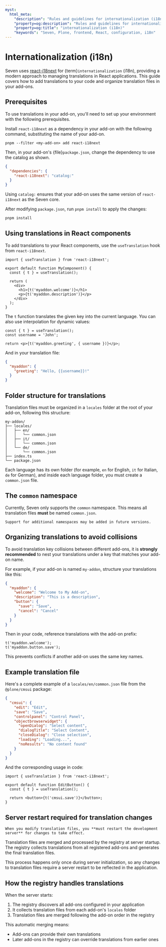 ```yaml
---
myst:
  html_meta:
    "description": "Rules and guidelines for internationalization (i18n) in Seven."
    "property=og:description": "Rules and guidelines for internationalization (i18n) in Seven."
    "property=og:title": "internationalization (i18n)"
    "keywords": "Seven, Plone, frontend, React, configuration, i18n"
---
```


# Internationalization (i18n)

Seven uses [react-i18next](https://react.i18next.com/) for {term}`internationalization` (i18n), providing a modern approach to managing translations in React applications.
This guide covers how to add translations to your code and organize translation files in your add-ons.

## Prerequisites

To use translations in your add-on, you'll need to set up your environment with the following prerequisites.

Install `react-i18next` as a dependency in your add-on with the following command, substituting the name of your add-on.

```shell
pnpm --filter <my-add-on> add react-i18next
```

Then, in your add-on's {file}`package.json`, change the dependency to use the catalog as shown.

```json
{
  "dependencies": {
    "react-i18next": "catalog:"
  }
}
```

Using `catalog:` ensures that your add-on uses the same version of `react-i18next` as the Seven core.

After modifying `package.json`, run `pnpm install` to apply the changes:

```bash
pnpm install
```

## Using translations in React components

To add translations to your React components, use the `useTranslation` hook from `react-i18next`.

```tsx
import { useTranslation } from 'react-i18next';

export default function MyComponent() {
  const { t } = useTranslation();

  return (
    <div>
      <h1>{t('myaddon.welcome')}</h1>
      <p>{t('myaddon.description')}</p>
    </div>
  );
}
```

The `t` function translates the given key into the current language.
You can also use interpolation for dynamic values:

```tsx
const { t } = useTranslation();
const username = 'John';

return <p>{t('myaddon.greeting', { username })}</p>;
```

And in your translation file:

```json
{
  "myaddon": {
    "greeting": "Hello, {{username}}!"
  }
}
```

## Folder structure for translations

Translation files must be organized in a `locales` folder at the root of your add-on, following this structure:

```text
my-addon/
├── locales/
│   ├── en/
│   │   └── common.json
│   ├── it/
│   │   └── common.json
│   └── de/
│       └── common.json
├── index.ts
└── package.json
```

Each language has its own folder (for example, `en` for English, `it` for Italian, `de` for German), and inside each language folder, you must create a `common.json` file.

## The `common` namespace

Currently, Seven only supports the `common` namespace.
This means all translation files **must** be named `common.json`.

```{note}
Support for additional namespaces may be added in future versions.
```

## Organizing translations to avoid collisions

To avoid translation key collisions between different add-ons, it is **strongly recommended** to nest your translations under a key that matches your add-on name.

For example, if your add-on is named `my-addon`, structure your translations like this:

```json
{
  "myaddon": {
    "welcome": "Welcome to My Add-on",
    "description": "This is a description",
    "button": {
      "save": "Save",
      "cancel": "Cancel"
    }
  }
}
```

Then in your code, reference translations with the add-on prefix:

```tsx
t('myaddon.welcome');
t('myaddon.button.save');
```

This prevents conflicts if another add-on uses the same key names.

## Example translation file

Here's a complete example of a `locales/en/common.json` file from the `@plone/cmsui` package:

```json
{
  "cmsui": {
    "edit": "Edit",
    "save": "Save",
    "controlpanel": "Control Panel",
    "objectbrowserwidget": {
      "openDialog": "Select content",
      "dialogTitle": "Select Content",
      "closeDialog": "Close selection",
      "loading": "Loading...",
      "noResults": "No content found"
    }
  }
}
```

And the corresponding usage in code:

```tsx
import { useTranslation } from 'react-i18next';

export default function EditButton() {
  const { t } = useTranslation();

  return <button>{t('cmsui.save')}</button>;
}
```

## Server restart required for translation changes

```{important}
When you modify translation files, you **must restart the development server** for changes to take effect.
```

Translation files are merged and processed by the registry at server startup.
The registry collects translations from all registered add-ons and generates the final translation files.

This process happens only once during server initialization, so any changes to translation files require a server restart to be reflected in the application.

## How the registry handles translations

When the server starts:

1. The registry discovers all add-ons configured in your application
2. It collects translation files from each add-on's `locales` folder
3. Translation files are merged following the add-on order in the registry

This automatic merging means:

- Add-ons can provide their own translations
- Later add-ons in the registry can override translations from earlier ones
